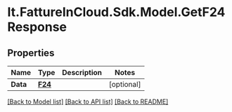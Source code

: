 # It.FattureInCloud.Sdk.Model.GetF24Response

## Properties

Name | Type | Description | Notes
------------ | ------------- | ------------- | -------------
**Data** | [**F24**](F24.md) |  | [optional] 

[[Back to Model list]](../README.md#documentation-for-models) [[Back to API list]](../README.md#documentation-for-api-endpoints) [[Back to README]](../README.md)

